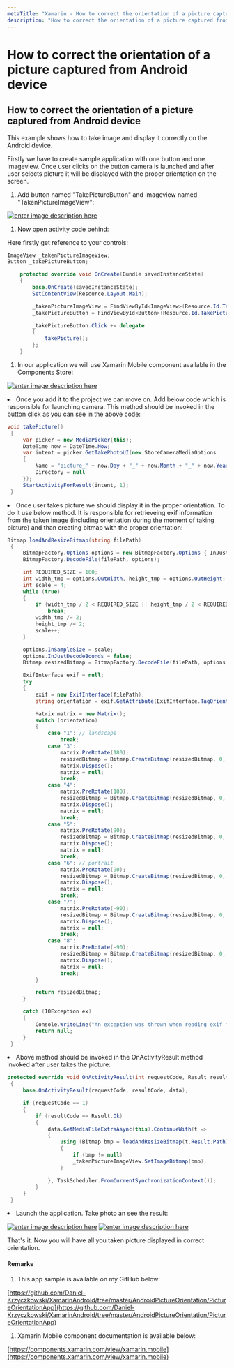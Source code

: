 ```yaml
---
metaTitle: "Xamarin - How to correct the orientation of a picture captured from Android device"
description: "How to correct the orientation of a picture captured from Android device"
---
```


# How to correct the orientation of a picture captured from Android device



## How to correct the orientation of a picture captured from Android device


This example shows how to take image and display it correctly on the Android device.

Firstly we have to create sample application with one button and one imageview.
Once user clicks on the button camera is launched and after user selects picture it will be displayed with the proper orientation on the screen.

1. Add button named "TakePictureButton" and imageview named "TakenPictureImageView":

[<img src="http://i.stack.imgur.com/Aj5sJ.png" alt="enter image description here" />](http://i.stack.imgur.com/Aj5sJ.png)

1. Now open activity code behind:

Here firstly get reference to your controls:

```cs
ImageView _takenPictureImageView;
Button _takePictureButton;

    protected override void OnCreate(Bundle savedInstanceState)
    {
        base.OnCreate(savedInstanceState);
        SetContentView(Resource.Layout.Main);

        _takenPictureImageView = FindViewById<ImageView>(Resource.Id.TakenPictureImageView);
        _takePictureButton = FindViewById<Button>(Resource.Id.TakePictureButton);

        _takePictureButton.Click += delegate 
        {
            takePicture();
        };
    }

```


1. In our application we will use Xamarin Mobile component available in the Components Store:

[<img src="http://i.stack.imgur.com/U7F2P.png" alt="enter image description here" />](http://i.stack.imgur.com/U7F2P.png)

<li>
Once you add it to the project we can move on. Add below code which is responsible for launching camera. This method should be invoked in the button click as you can see in the above code:

```cs
void takePicture()
 {
     var picker = new MediaPicker(this);
     DateTime now = DateTime.Now;
     var intent = picker.GetTakePhotoUI(new StoreCameraMediaOptions
     {
         Name = "picture_" + now.Day + "_" + now.Month + "_" + now.Year + ".jpg",
         Directory = null
     });
     StartActivityForResult(intent, 1);
 }

```


</li>

<li>
Once user takes picture we should display it in the proper orientation. To do it use below method. It is responsible for retrieveing exif information from the taken image (including orientation during the moment of taking picture) and than creating bitmap with the proper orientation:

```cs
Bitmap loadAndResizeBitmap(string filePath)
 {
     BitmapFactory.Options options = new BitmapFactory.Options { InJustDecodeBounds = true };
     BitmapFactory.DecodeFile(filePath, options);

     int REQUIRED_SIZE = 100;
     int width_tmp = options.OutWidth, height_tmp = options.OutHeight;
     int scale = 4;
     while (true)
     {
         if (width_tmp / 2 < REQUIRED_SIZE || height_tmp / 2 < REQUIRED_SIZE)
             break;
         width_tmp /= 2;
         height_tmp /= 2;
         scale++;
     }

     options.InSampleSize = scale;
     options.InJustDecodeBounds = false;
     Bitmap resizedBitmap = BitmapFactory.DecodeFile(filePath, options);

     ExifInterface exif = null;
     try
     {
         exif = new ExifInterface(filePath);
         string orientation = exif.GetAttribute(ExifInterface.TagOrientation);

         Matrix matrix = new Matrix();
         switch (orientation)
         {
             case "1": // landscape
                 break;
             case "3":
                 matrix.PreRotate(180);
                 resizedBitmap = Bitmap.CreateBitmap(resizedBitmap, 0, 0, resizedBitmap.Width, resizedBitmap.Height, matrix, false);
                 matrix.Dispose();
                 matrix = null;
                 break;
             case "4":
                 matrix.PreRotate(180);
                 resizedBitmap = Bitmap.CreateBitmap(resizedBitmap, 0, 0, resizedBitmap.Width, resizedBitmap.Height, matrix, false);
                 matrix.Dispose();
                 matrix = null;
                 break;
             case "5":
                 matrix.PreRotate(90);
                 resizedBitmap = Bitmap.CreateBitmap(resizedBitmap, 0, 0, resizedBitmap.Width, resizedBitmap.Height, matrix, false);
                 matrix.Dispose();
                 matrix = null;
                 break;
             case "6": // portrait
                 matrix.PreRotate(90);
                 resizedBitmap = Bitmap.CreateBitmap(resizedBitmap, 0, 0, resizedBitmap.Width, resizedBitmap.Height, matrix, false);
                 matrix.Dispose();
                 matrix = null;
                 break;
             case "7":
                 matrix.PreRotate(-90);
                 resizedBitmap = Bitmap.CreateBitmap(resizedBitmap, 0, 0, resizedBitmap.Width, resizedBitmap.Height, matrix, false);
                 matrix.Dispose();
                 matrix = null;
                 break;
             case "8":
                 matrix.PreRotate(-90);
                 resizedBitmap = Bitmap.CreateBitmap(resizedBitmap, 0, 0, resizedBitmap.Width, resizedBitmap.Height, matrix, false);
                 matrix.Dispose();
                 matrix = null;
                 break;
         }

         return resizedBitmap;
     }

     catch (IOException ex)
     {
         Console.WriteLine("An exception was thrown when reading exif from media file...:" + ex.Message);
         return null;
     }
 }

```


</li>
<li>
Above method should be invoked in the OnActivityResult method invoked after user takes the picture:

```cs
protected override void OnActivityResult(int requestCode, Result resultCode, Intent data)
 {
     base.OnActivityResult(requestCode, resultCode, data);

     if (requestCode == 1)
     {
         if (resultCode == Result.Ok)
         {
             data.GetMediaFileExtraAsync(this).ContinueWith(t =>
             {
                 using (Bitmap bmp = loadAndResizeBitmap(t.Result.Path))
                 {
                     if (bmp != null)
                     _takenPictureImageView.SetImageBitmap(bmp);
                 }

             }, TaskScheduler.FromCurrentSynchronizationContext());
         }
     }
 }

```


</li>
<li>
Launch the application. Take photo an see the result:
</li>

[<img src="http://i.stack.imgur.com/AFLk3.jpg" alt="enter image description here" />](http://i.stack.imgur.com/AFLk3.jpg)
[<img src="http://i.stack.imgur.com/yU75s.jpg" alt="enter image description here" />](http://i.stack.imgur.com/yU75s.jpg)

That's it. Now you will have all you taken picture displayed in correct orientation.



#### Remarks


1. This app sample is available on my GitHub below:

[https://github.com/Daniel-Krzyczkowski/XamarinAndroid/tree/master/AndroidPictureOrientation/PictureOrientationApp](https://github.com/Daniel-Krzyczkowski/XamarinAndroid/tree/master/AndroidPictureOrientation/PictureOrientationApp)

1. Xamarin Mobile component documentation is available below:

[https://components.xamarin.com/view/xamarin.mobile](https://components.xamarin.com/view/xamarin.mobile)

